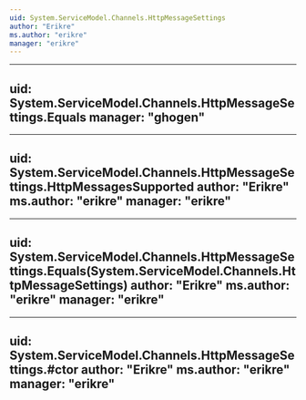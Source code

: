 ```yaml
---
uid: System.ServiceModel.Channels.HttpMessageSettings
author: "Erikre"
ms.author: "erikre"
manager: "erikre"
---
```


---
uid: System.ServiceModel.Channels.HttpMessageSettings.Equals
manager: "ghogen"
---

---
uid: System.ServiceModel.Channels.HttpMessageSettings.HttpMessagesSupported
author: "Erikre"
ms.author: "erikre"
manager: "erikre"
---

---
uid: System.ServiceModel.Channels.HttpMessageSettings.Equals(System.ServiceModel.Channels.HttpMessageSettings)
author: "Erikre"
ms.author: "erikre"
manager: "erikre"
---

---
uid: System.ServiceModel.Channels.HttpMessageSettings.#ctor
author: "Erikre"
ms.author: "erikre"
manager: "erikre"
---
